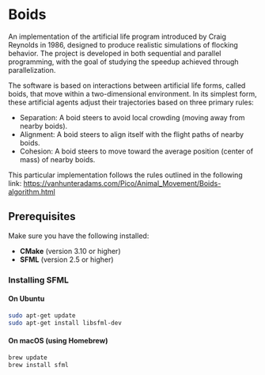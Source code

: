 # Boids
An implementation of the artificial life program introduced by Craig Reynolds in 1986, designed to produce realistic simulations of flocking behavior. The project is developed in both sequential and parallel programming, with the goal of studying the speedup achieved through parallelization.

The software is based on interactions between artificial life forms, called boids, that move within a two-dimensional environment. In its simplest form, these artificial agents adjust their trajectories based on three primary rules:

- Separation: A boid steers to avoid local crowding (moving away from nearby boids).
- Alignment: A boid steers to align itself with the flight paths of nearby boids.
- Cohesion: A boid steers to move toward the average position (center of mass) of nearby boids.

This particular implementation follows the rules outlined in the following link: https://vanhunteradams.com/Pico/Animal_Movement/Boids-algorithm.html

## Prerequisites

Make sure you have the following installed:

- **CMake** (version 3.10 or higher)
- **SFML** (version 2.5 or higher)

### Installing SFML

#### On Ubuntu

```bash
sudo apt-get update
sudo apt-get install libsfml-dev
```

#### On macOS (using Homebrew)
```zsh
brew update
brew install sfml
```
